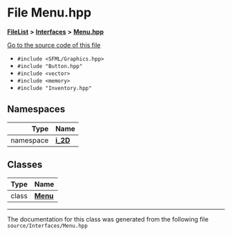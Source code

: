 

# File Menu.hpp



[**FileList**](files.md) **>** [**Interfaces**](dir_e52260c07c5ca641bf485ae92612dd08.md) **>** [**Menu.hpp**](_menu_8hpp.md)

[Go to the source code of this file](_menu_8hpp_source.md)



* `#include <SFML/Graphics.hpp>`
* `#include "Button.hpp"`
* `#include <vector>`
* `#include <memory>`
* `#include "Inventory.hpp"`













## Namespaces

| Type | Name |
| ---: | :--- |
| namespace | [**i\_2D**](namespacei__2_d.md) <br> |


## Classes

| Type | Name |
| ---: | :--- |
| class | [**Menu**](classi__2_d_1_1_menu.md) <br> |



















































------------------------------
The documentation for this class was generated from the following file `source/Interfaces/Menu.hpp`

